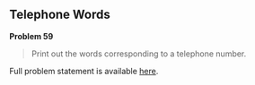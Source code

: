 Telephone Words
---------------

**Problem 59**

> Print out the words corresponding to a telephone number.

Full problem statement is available [here][mirror].

[mirror]: https://github.com/rdtsc/codeeval-problem-statements/tree/master/hard/059-telephone-words/
          "View Problem Statement Mirror"
